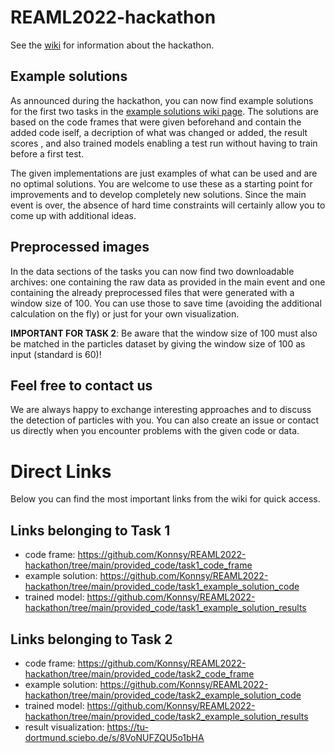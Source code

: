 # REAML2022-hackathon

See the [wiki](https://github.com/Konnsy/REAML2022-hackathon/wiki) for information about the hackathon. 


## Example solutions

As announced during the hackathon, you can now find example solutions for the first two tasks in the [example solutions wiki page](https://github.com/Konnsy/REAML2022-hackathon/wiki/Example-Solutions).
The solutions are based on the code frames that were given beforehand and contain the added code iself, a decription of what was changed or added, the result scores , and also trained models enabling a test run without having to train before a first test.

The given implementations are just examples of what can be used and are no optimal solutions. You are welcome to use these as a starting point for improvements and to develop completely new solutions.
Since the main event is over, the absence of hard time constraints will certainly allow you to come up with additional ideas.

## Preprocessed images
In the data sections of the tasks you can now find two downloadable archives: one containing the raw data as provided in the main event and one containing the already preprocessed files that were generated with a window size of 100. You can use those to save time (avoiding the additional calculation on the fly) or just for your own visualization.

**IMPORTANT FOR TASK 2**: Be aware that the window size of 100 must also be matched in the particles dataset by giving the window size of 100 as input (standard is 60)!


## Feel free to contact us
We are always happy to exchange interesting approaches and to discuss the detection of particles with you. You can also create an issue or contact us directly when you encounter problems with the given code or data.

# Direct Links
Below you can find the most important links from the wiki for quick access.

## Links belonging to Task 1
* code frame: https://github.com/Konnsy/REAML2022-hackathon/tree/main/provided_code/task1_code_frame
* example solution: https://github.com/Konnsy/REAML2022-hackathon/tree/main/provided_code/task1_example_solution_code
* trained model: https://github.com/Konnsy/REAML2022-hackathon/tree/main/provided_code/task1_example_solution_results

## Links belonging to Task 2
* code frame: https://github.com/Konnsy/REAML2022-hackathon/tree/main/provided_code/task2_code_frame
* example solution: https://github.com/Konnsy/REAML2022-hackathon/tree/main/provided_code/task2_example_solution_code
* trained model: https://github.com/Konnsy/REAML2022-hackathon/tree/main/provided_code/task2_example_solution_results
* result visualization: https://tu-dortmund.sciebo.de/s/8VoNUFZQU5o1bHA

